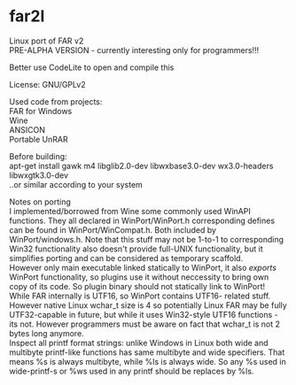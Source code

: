 # far2l
Linux port of FAR v2<br>
PRE-ALPHA VERSION - currently interesting only for programmers!!!

Better use CodeLite to open and compile this<br>

License: GNU/GPLv2<br>

Used code from projects:<br>
FAR for Windows<br>
Wine<br>
ANSICON<br>
Portable UnRAR<br>

Before building:<br>
apt-get install gawk m4 libglib2.0-dev libwxbase3.0-dev wx3.0-headers libwxgtk3.0-dev<br>
..or similar according to your system <br>


Notes on porting<br>
I implemented/borrowed from Wine some commonly used WinAPI functions. They all declared in WinPort/WinPort.h corresponding defines can be found in WinPort/WinCompat.h. Both included by WinPort/windows.h. Note that this stuff may not be 1-to-1 to corresponding Win32 functionality also doesn't provide full-UNIX functionality, but it simplifies porting and can be considered as temporary scaffold.<br>
However only main executable linked statically to WinPort, it also _exports_ WinPort functionality, so plugins use it without neccessity to bring own copy of its code. So plugin binary should not statically link to WinPort!<br>
While FAR internally is UTF16, so WinPort contains UTF16- related stuff. However native Linux wchar_t size is 4 so potentially Linux FAR may be fully UTF32-capable in future, but while it uses Win32-style UTF16 functions - its not. However programmers must be aware on fact that wchar_t is not 2 bytes long anymore.<br>
Inspect all printf format strings: unlike Windows in Linux both wide and multibyte printf-like functions has same multibyte and wide specifiers. That means %s is always multibyte, while %ls is always wide. So any %s used in wide-printf-s or %ws used in any printf should be replaces by %ls.
